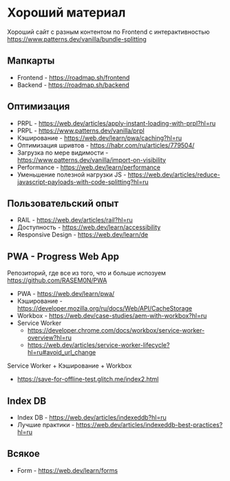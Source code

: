 # Хороший материал

Хороший сайт с разным контентом по Frontend с интерактивностью https://www.patterns.dev/vanilla/bundle-splitting

## Мапкарты
- Frontend - https://roadmap.sh/frontend
- Backend -  https://roadmap.sh/backend

## Оптимизация
- PRPL - https://web.dev/articles/apply-instant-loading-with-prpl?hl=ru
- PRPL - https://www.patterns.dev/vanilla/prpl
- Кэширование - https://web.dev/learn/pwa/caching?hl=ru
- Оптимизация шривтов - https://habr.com/ru/articles/779504/
- Загрузка по мере видимости - https://www.patterns.dev/vanilla/import-on-visibility
- Performance - https://web.dev/learn/performance
- Уменьшение полезной нагрузки JS - https://web.dev/articles/reduce-javascript-payloads-with-code-splitting?hl=ru

## Пользовательский опыт
- RAIL - https://web.dev/articles/rail?hl=ru
- Доступность - https://web.dev/learn/accessibility
- Responsive Design - https://web.dev/learn/de

## PWA - Progress Web App

Репозиторий, где все из того, что и больше испозуем https://github.com/RASEM0N/PWA

- PWA - https://web.dev/learn/pwa/
- Кэширование - https://developer.mozilla.org/ru/docs/Web/API/CacheStorage
- Workbox - https://web.dev/case-studies/aem-with-workbox?hl=ru
- Service Worker 
  - https://developer.chrome.com/docs/workbox/service-worker-overview?hl=ru
  - https://web.dev/articles/service-worker-lifecycle?hl=ru#avoid_url_change

Service Worker + Кэширование + Workbox
  - https://save-for-offline-test.glitch.me/index2.html

## Index DB
- Index DB - https://web.dev/articles/indexeddb?hl=ru
- Лучшие практики - https://web.dev/articles/indexeddb-best-practices?hl=ru

## Всякое
- Form -  https://web.dev/learn/forms

